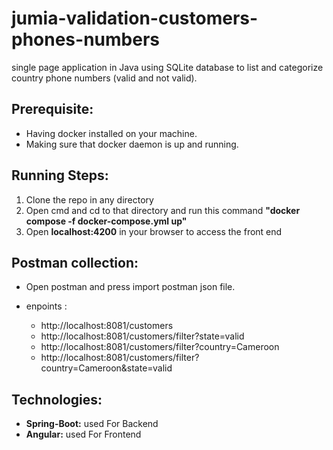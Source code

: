 # jumia-validation-customers-phones-numbers
single page application in Java using SQLite database to list and categorize country phone numbers (valid and not valid).

## Prerequisite:
 - Having docker installed on your machine.
 - Making sure that docker daemon is up and running.
 
## Running Steps:
 1. Clone the repo in any directory
 2. Open cmd and cd to that directory and run this command **"docker compose -f docker-compose.yml up"**
 3. Open **localhost:4200** in your browser to access the front end

## Postman collection:
 - Open postman and press import postman json file.
   
 - enpoints :
      - http://localhost:8081/customers 
      - http://localhost:8081/customers/filter?state=valid      
      - http://localhost:8081/customers/filter?country=Cameroon
      - http://localhost:8081/customers/filter?country=Cameroon&state=valid

## Technologies: 
- **Spring-Boot:** used For Backend
- **Angular:** used For Frontend
